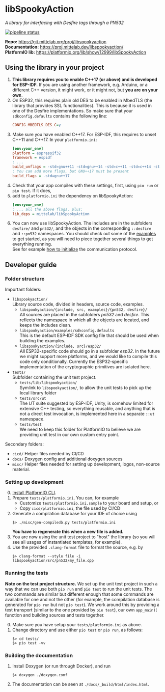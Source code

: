 # libSpookyAction
*A library for interfacing with Desfire tags through a PN532*

[![pipeline status](https://git.mittelab.org/proj/libspookyaction/badges/master/pipeline.svg)](https://git.mittelab.org/proj/libspookyaction/-/commits/master)

**Repo:** https://git.mittelab.org/proj/libspookyaction  
**Documentation:** https://proj.mittelab.dev/libspookyaction/  
**PlatformIO lib:** https://platformio.org/lib/show/12999/libSpookyAction

## Using the library in your project
1. **This library requires you to enable C++17 (or above) and is developed for ESP-IDF.** If you are using another
   framework, e.g. Arduino, or a different C++ version, it might work, or it might not, but **you are on your own**.
2. On ESP32, this requires plain old DES to be enabled in MbedTLS (the library that provides SSL functionalities).
   This is because it is used in one of the Desfire implementations. So make sure that your `sdkconfig.defaults` 
   contains the following line:
   ```ini
   CONFIG_MBEDTLS_DES_C=y
   ```
3. Make sure you have enabled C++17. For ESP-IDF, this requires to unset C++11 and C++17. In your `platformio.ini`:
   ```ini
   [env:your_env]
   platform = espressif32
   framework = espidf
   ; ...
   build_unflags = -std=gnu++11 -std=gnu++14 -std=c++11 -std=c++14 -std=c++17
   ; You can add more flags, but GNU++17 must be present
   build_flags = -std=gnu++17
   ```
4. Check that your app compiles with these settings, first, using `pio run` or `pio test`. If it does,
5. add to `platformio.ini` the dependency on libSpookyAction:
   ```ini
   [env:your_env]
   ; ... all the above flags, plus:
   lib_deps = mittelab/libSpookyAction
   ```
6. You can now use libSpookyAction. The includes are in the subfolders `desfire/` and `pn532/`, and the objects in the
   corresponding `::desfire` and `::pn532` namespaces. You should check out some of the [examples][1] to get started,
   as you will need to piece together several things to get everything running.  
   See for example [how to initialize][2] the communication protocol.

[1]: https://platformio.org/lib/show/12999/libSpookyAction/examples
[2]: https://git.mittelab.org/proj/libspookyaction/-/blob/master/libspookyaction/examples/initialize.cpp

## Developer guide

### Folder structure
Important folders:
* `libspookyaction/`  
  Library source code, divided in headers, source code, examples.
    * `libspookyaction/{include, src, examples}/{pn532, desfire}/`  
      All sources are placed in the subfolders *pn532* and *desfire*. This reflects the namespace in which
      all the objects are located, and keeps the includes clean.
    * `libspookyaction/examples/sdkconfig.defaults`  
      This is the default ESP-IDF SDK config file that should be used when building the examples.  
    * `libspookyaction/{include, src}/esp32/`  
      All ESP32-specific code should go in a subfolder *esp32*. In the future we might support more platforms, and we 
      would like to compile this code only conditionally. Currently the ESP32-specific implementation of the
      cryptographic primitives are isolated here.
* `tests/`  
  Subfolder containing the unit test project.
    * `tests/lib/libspookyaction/`  
      Symlink to `libspookyaction/`, to allow the unit tests to pick up the local library folder
    * `tests/src/ut`  
      The UT suite suggested by ESP-IDF, Unity, is somehow limited for extensive C++ testing, so everything reusable,
      and anything that is not a direct test invocation, is implemented here in a separate `::ut` namespace. 
    * `tests/test`  
      We need to keep this folder for PlatformIO to believe we are providing unit test in our own
      custom entry point.

Secondary folders:
* `cicd/` Helper files needed by CI/CD
* `docs/` Doxygen config and additional doxygen sources
* `misc/` Helper files needed for setting up development, logos, non-source material.

### Setting up development
0. [Install PlatformIO CLI](https://platformio.org/install/cli).
1. Prepare `tests/platformio.ini`. You can, for example
    * Customize `tests/platformio.ini.sample` to your board and setup, or
    * Copy `cicd/platformio.ini`, the file used by CI/CD
2. Generate a compilation database for your IDE of choice using
   ```shell
   $> ./misc/gen-compiledb.py tests/platformio.ini       
   ```
   **You have to regenerate this when a new file is added.**
3. You are now using the unit test project to "host" the library (so you will see all usages of instantiated templates,
   for example).
4. Use the provided `.clang-format` file to format the source, e.g. by
   ```shell
   $> clang-format --style file -i libspookyaction/src/pn532/my_file.cpp
   ```

### Running the tests
**Note on the test project structure.**
We set up the unit test project in such a way that we can use both `pio run` and `pio test` to run the unit tests.
The two commands are similar but different enough that some commands are available for one and not the other (for
example, the compilation database is generated for `pio run` but not `pio test`). We work around this by providing a
test transport (similar to the one provided by `pio test`), our own `app_main()` function and building sources and tests
together.

0. Make sure you have setup your `tests/platformio.ini` as above.
1. Change directory and use either `pio test` or `pio run`, as follows:
   ```shell
   $> cd tests/
   $> pio test -vv
   ```

### Building the documentation
1. Install Doxygen (or run through Docker), and run
   ```shell
   $> doxygen ./doxygen.conf
   ```
2. The documentation can be seen at `./docs/_build/html/index.html`.